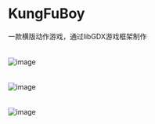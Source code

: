 # KungFuBoy
一款横版动作游戏，通过libGDX游戏框架制作
</br></br></br>
![image](http://7xt4yx.com1.z0.glb.clouddn.com/kungfuboy_1.png)
</br></br></br>
![image](http://7xt4yx.com1.z0.glb.clouddn.com/kungfuboy_2.png)
</br></br></br>
![image](http://7xt4yx.com1.z0.glb.clouddn.com/kungfuboy_3.png)
</br></br></br>
<image scr="http://7xt4yx.com1.z0.glb.clouddn.com/kungfuboy.gif"/>

